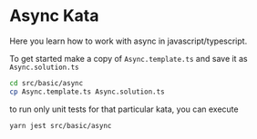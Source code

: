 Async Kata
============

Here you learn how to work with async in javascript/typescript.

To get started make a copy of `Async.template.ts` and save it as `Async.solution.ts`

```bash
cd src/basic/async
cp Async.template.ts Async.solution.ts
```

to run only unit tests for that particular kata, you can execute
```bash
yarn jest src/basic/async
```
